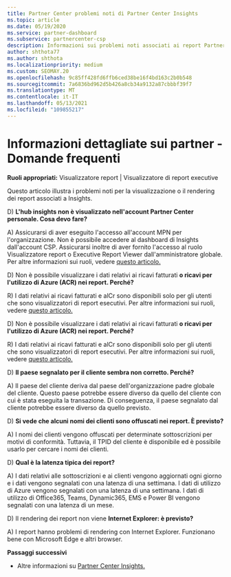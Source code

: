 ```yaml
---
title: Partner Center problemi noti di Partner Center Insights
ms.topic: article
ms.date: 05/19/2020
ms.service: partner-dashboard
ms.subservice: partnercenter-csp
description: Informazioni sui problemi noti associati ai report Partner Center Insights (PCI). Le informazioni possono includere problemi di rendering noti o limitazioni di creazione di report.
author: shthota77
ms.author: shthota
ms.localizationpriority: medium
ms.custom: SEOMAY.20
ms.openlocfilehash: 9c85ff428fd6ffb6ced38be16f4bd163c2b0b548
ms.sourcegitcommit: 7a6836bd962d5b426a8cb34a9132a87cbbbf39f7
ms.translationtype: MT
ms.contentlocale: it-IT
ms.lasthandoff: 05/13/2021
ms.locfileid: "109855217"
---
```

# <a name="partner-insights--frequently-asked-questions"></a>Informazioni dettagliate sui partner - Domande frequenti

**Ruoli appropriati:** Visualizzatore report | Visualizzatore di report executive

Questo articolo illustra i problemi noti per la visualizzazione o il rendering dei report associati a Insights.

D) **L'hub insights non è visualizzato nell'account Partner Center personale. Cosa devo fare?**

A) Assicurarsi di aver eseguito l'accesso all'account MPN per l'organizzazione. Non è possibile accedere al dashboard di Insights dall'account CSP. Assicurarsi inoltre di aver fornito l'accesso al ruolo Visualizzatore report o Executive Report Viewer dall'amministratore globale.  Per altre informazioni sui ruoli, vedere [questo articolo.](./pci-roles.md)

D) Non è possibile visualizzare i dati relativi ai ricavi fatturati **o ricavi per l'utilizzo di Azure (ACR) nei report. Perché?**

R) I dati relativi ai ricavi fatturati e alCr sono disponibili solo per gli utenti che sono visualizzatori di report esecutivi.  Per altre informazioni sui ruoli, vedere [questo articolo.](./pci-roles.md)

D) Non è possibile visualizzare i dati relativi ai ricavi fatturati **o ricavi per l'utilizzo di Azure (ACR) nei report. Perché?**

R) I dati relativi ai ricavi fatturati e alCr sono disponibili solo per gli utenti che sono visualizzatori di report esecutivi. Per altre informazioni sui ruoli, vedere [questo articolo.](./pci-roles.md)

D) **Il paese segnalato per il cliente sembra non corretto. Perché?**

A) Il paese del cliente deriva dal paese dell'organizzazione padre globale del cliente. Questo paese potrebbe essere diverso da quello del cliente con cui è stata eseguita la transazione. Di conseguenza, il paese segnalato dal cliente potrebbe essere diverso da quello previsto.

D) **Si vede che alcuni nomi dei clienti sono offuscati nei report. È previsto?**

A) I nomi dei clienti vengono offuscati per determinate sottoscrizioni per motivi di conformità. Tuttavia, il TPID del cliente è disponibile ed è possibile usarlo per cercare i nomi dei clienti.

D) **Qual è la latenza tipica dei report?**

A) I dati relativi alle sottoscrizioni e ai clienti vengono aggiornati ogni giorno e i dati vengono segnalati con una latenza di una settimana. I dati di utilizzo di Azure vengono segnalati con una latenza di una settimana. I dati di utilizzo di Office365, Teams, Dynamic365, EMS e Power BI vengono segnalati con una latenza di un mese.

D) Il rendering dei report non viene **Internet Explorer: è previsto?**

A) I report hanno problemi di rendering con Internet Explorer. Funzionano bene con Microsoft Edge e altri browser.

**Passaggi successivi**

- Altre informazioni su [Partner Center Insights.](partner-center-insights.md)